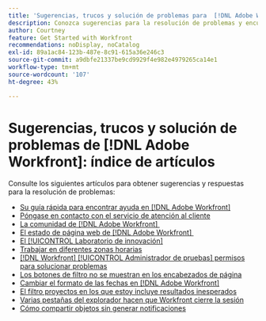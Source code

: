 ```yaml
---
title: 'Sugerencias, trucos y solución de problemas para  [!DNL Adobe Workfront]: índice de artículos'
description: Conozca sugerencias para la resolución de problemas y encuentre respuestas a las preguntas más frecuentes consultando los artículos de esta sección.
author: Courtney
feature: Get Started with Workfront
recommendations: noDisplay, noCatalog
exl-id: 89a1ac84-123b-487e-8c91-615a36e246c3
source-git-commit: a9dbfe21337be9cd9929f4e982e4979265ca14e1
workflow-type: tm+mt
source-wordcount: '107'
ht-degree: 43%

---
```


# Sugerencias, trucos y solución de problemas de [!DNL Adobe Workfront]: índice de artículos

<!--Audited: 5/2025-->

Consulte los siguientes artículos para obtener sugerencias y respuestas para la resolución de problemas:

* [Su guía rápida para encontrar ayuda en  [!DNL Adobe Workfront]](../../workfront-basics/tips-tricks-and-troubleshooting/guide-for-help-in-workfront.md)
* [Póngase en contacto con el servicio de atención al cliente](../../workfront-basics/tips-tricks-and-troubleshooting/contact-customer-support.md)
* [La comunidad de  [!DNL Adobe Workfront] &#x200B;](../../workfront-basics/tips-tricks-and-troubleshooting/workfront-community.md)
* [El estado de página web de  [!DNL Adobe Workfront] &#x200B;](../../workfront-basics/tips-tricks-and-troubleshooting/understand-the-status-site.md)
* [El [!UICONTROL Laboratorio de innovación]](../../workfront-basics/tips-tricks-and-troubleshooting/idea-exchange.md)
* [Trabajar en diferentes zonas horarias](../../workfront-basics/tips-tricks-and-troubleshooting/working-across-timezones.md)
* [[!DNL Workfront] [!UICONTROL Administrador de pruebas] permisos para solucionar problemas](../../workfront-basics/tips-tricks-and-troubleshooting/wp-manager-permissions-troubleshooting.md)
* [Los botones de filtro no se muestran en los encabezados de página](../../workfront-basics/tips-tricks-and-troubleshooting/filter-buttons-do-not-display-in-page-headers.md)
* [Cambiar el formato de las fechas en  [!DNL Adobe Workfront]](../tips-tricks-and-troubleshooting/change-date-format-chrome.md)
* [El filtro proyectos en los que estoy incluye resultados inesperados](../tips-tricks-and-troubleshooting/projects-im-on-filter-including-unexpected-results.md)
* [Varias pestañas del explorador hacen que Workfront cierre la sesión](/help/quicksilver/workfront-basics/tips-tricks-and-troubleshooting/multiple-browser-tabs-cause-logout.md)
* [Cómo compartir objetos sin generar notificaciones](/help/quicksilver/workfront-basics/tips-tricks-and-troubleshooting/how-to-share-objects-without-sending-out-notifications.md)
